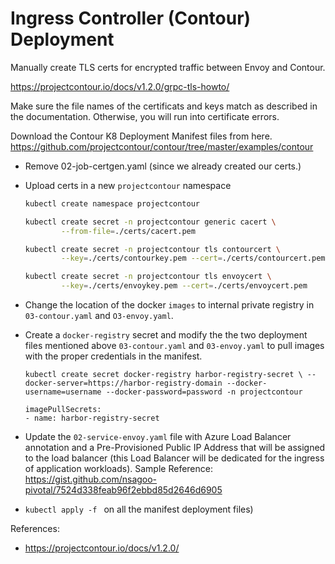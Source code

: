 # Ingress Controller (Contour) Deployment

Manually create TLS certs for encrypted traffic between Envoy and Contour.

https://projectcontour.io/docs/v1.2.0/grpc-tls-howto/

Make sure the file names of the certificats and keys match as described in the documentation. Otherwise, you will run into certificate errors.

Download the Contour K8 Deployment Manifest files from here.
https://github.com/projectcontour/contour/tree/master/examples/contour
- Remove 02-job-certgen.yaml (since we already created our certs.)

- Upload certs in a new `projectcontour` namespace

    ```bash
    kubectl create namespace projectcontour

    kubectl create secret -n projectcontour generic cacert \
            --from-file=./certs/cacert.pem

    kubectl create secret -n projectcontour tls contourcert \
            --key=./certs/contourkey.pem --cert=./certs/contourcert.pem

    kubectl create secret -n projectcontour tls envoycert \
            --key=./certs/envoykey.pem --cert=./certs/envoycert.pem
    ```

- Change the location of the docker `images` to internal private registry in `03-contour.yaml` and `O3-envoy.yaml`.

- Create a `docker-registry` secret and modify the the two deployment files mentioned above `03-contour.yaml` and `03-envoy.yaml` to pull images with the proper credentials in the manifest.

    `kubectl create secret docker-registry harbor-registry-secret \
        --docker-server=https://harbor-registry-domain --docker-username=username --docker-password=password -n projectcontour`

  ```
  imagePullSecrets:
  - name: harbor-registry-secret
  ```

- Update the `02-service-envoy.yaml` file with Azure Load Balancer annotation and a Pre-Provisioned Public IP Address that will be assigned to the load balancer (this Load Balancer will be dedicated for the ingress of application workloads). Sample Reference: https://gist.github.com/nsagoo-pivotal/7524d338feab96f2ebbd85d2646d6905

- `kubectl apply -f ` on all the manifest deployment files)

References:
- https://projectcontour.io/docs/v1.2.0/

